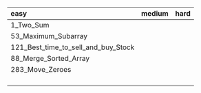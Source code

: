| easy                                | medium | hard |
| :---------------------------------- | ------ | ---- |
| 1_Two_Sum                           |        |      |
| 53_Maximum_Subarray                 |        |      |
| 121_Best_time_to_sell_and_buy_Stock |        |      |
| 88_Merge_Sorted_Array               |        |      |
| 283_Move_Zeroes                     |        |      |
|                                     |        |      |
|                                     |        |      |
|                                     |        |      |
|                                     |        |      |



